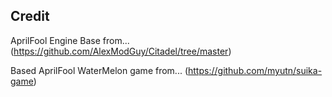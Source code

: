 

## Credit

AprilFool Engine Base from...(https://github.com/AlexModGuy/Citadel/tree/master)

Based AprilFool WaterMelon game from... (https://github.com/myutn/suika-game)
